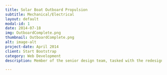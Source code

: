 ```yaml
---
title: Solar Boat Outboard Propulsion
subtitle: Mechanical/Electrical
layout: default
modal-id: 1
date: 2014-07-18
img: OutboardComplete.png
thumbnail: OutboardComplete.png
alt: image-alt
project-date: April 2014
client: Start Bootstrap
category: Web Development
description: Member of the senior design team, tasked with the redesign of the electric propulsion system on our solar boat. Operated within a budget and schedule, carried out the design and fabrication of mechanical, electrical, and electronic systems.

---
```

